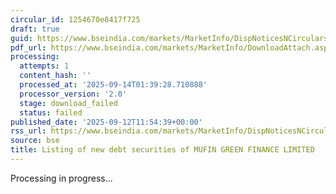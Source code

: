 ```yaml
---
circular_id: 1254670e8417f725
draft: true
guid: https://www.bseindia.com/markets/MarketInfo/DispNoticesNCirculars.aspx?Noticeid={920DB624-8E27-4B7F-9C19-53B817A764D6}&noticeno=20250912-61&dt=09/12/2025&icount=61&totcount=103&flag=0
pdf_url: https://www.bseindia.com/markets/MarketInfo/DownloadAttach.aspx?id=20250912-61&attachedId=
processing:
  attempts: 1
  content_hash: ''
  processed_at: '2025-09-14T01:39:28.710888'
  processor_version: '2.0'
  stage: download_failed
  status: failed
published_date: '2025-09-12T11:54:39+00:00'
rss_url: https://www.bseindia.com/markets/MarketInfo/DispNoticesNCirculars.aspx?Noticeid={920DB624-8E27-4B7F-9C19-53B817A764D6}&noticeno=20250912-61&dt=09/12/2025&icount=61&totcount=103&flag=0
source: bse
title: Listing of new debt securities of MUFIN GREEN FINANCE LIMITED
---
```


Processing in progress...
